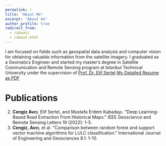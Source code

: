 ```yaml
---
permalink: /
title: "About Me"
excerpt: "About me"
author_profile: true
redirect_from: 
  - /about/
  - /about.html
---
```


I am focused on fields such as geospatial data analysis and computer vision for obtaining valuable information from the satellite
imagery. 
I graduated as a Geomatics Engineer and started my master’s degree in Satellite Communication and Remote Sensing
program at Istanbul Technical University under the supervision of [Prof. Dr. Elif Sertel](https://web.itu.edu.tr/~sertele/)
[My Detailed Resume as PDF](https://drive.google.com/file/d/1sMdRKHw9M1luluKzgTtbrjiIeRNUbweY/view) 



Publications
======
2) **Cengiz Avcı**, Elif Sertel, and Mustafa Erdem Kabadayı. "Deep Learning-Based Road Extraction From Historical Maps." IEEE Geoscience and Remote Sensing Letters 19 (2022): 1-5.
1) **Cengiz, Avcı**, et al. "Comparison between random forest and support vector machine algorithms for LULC classification." International Journal of Engineering and Geosciences 8.1: 1-10. 
